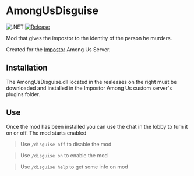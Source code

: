 # AmongUsDisguise

![.NET](https://github.com/VisualEnterprise/AmongUsDisguise/workflows/.NET/badge.svg)
[![Release](https://img.shields.io/github/v/release/VisualEnterprise/AmongUsDisguise?logo=github&style=flat)](https://github.com/VisualEnterprise/AmongUsDisguise/releases)

Mod that gives the impostor to the identity of the person he murders.

Created for the [Impostor](https://github.com/Impostor/Impostor) Among Us Server.

## Installation 
The AmongUsDisguise.dll located in the realeases on the right must be downloaded and installed in the Impostor Among Us custom server's plugins folder.

## Use
Once the mod has been installed you can use the chat in the lobby to turn it on or off. The mod starts enabled

> Use `/disguise off` to disable the mod

> Use `/disguise on` to enable the mod

> Use `/disguise help` to get some info on mod
